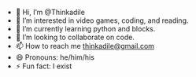 - 👋 Hi, I’m @Thinkadile
- 👀 I’m interested in video games, coding, and reading.
- 🌱 I’m currently learning python and blocks.
- 💞️ I’m looking to collaborate on code.
- 📫 How to reach me thinkadile@gmail.com
- 😄 Pronouns: he/him/his
- ⚡ Fun fact: I exist

<!---
Thinkadile/Thinkadile is a ✨ special ✨ repository because its `README.md` (this file) appears on your GitHub profile.
You can click the Preview link to take a look at your changes.
--->
